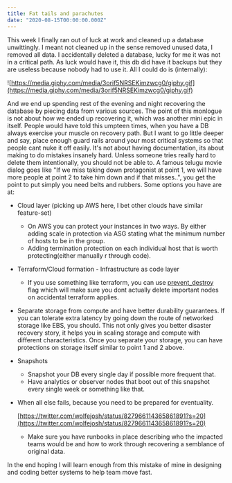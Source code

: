 ```yaml
---
title: Fat tails and parachutes
date: "2020-08-15T00:00:00.000Z"
---
```

This week I finally ran out of luck at work and cleaned up a database unwittingly. I meant not cleaned up in the sense removed unused data, I removed all data. I accidentally deleted a database, lucky for me it was not in a critical path. As luck would have it, this db did have it backups but they are useless because nobody had to use it. All I could do is (internally):

![https://media.giphy.com/media/3orif5NRSEKimzwcg0/giphy.gif](https://media.giphy.com/media/3orif5NRSEKimzwcg0/giphy.gif)

And we end up spending rest of the evening and night recovering the database by piecing data from various sources. The point of this monlogue is not about how we ended up recovering it, which was another mini epic in itself. People would have told this umpteen times, when you have a DB always exercise your muscle on recovery path. But I want to go little deeper and say, place enough guard rails around your most critical systems so that people cant nuke it off easily. It's not about having documentation, its about making to do mistakes insanely hard. Unless someone tries really hard to delete them intentionally, you should not be able to. A famous telugu movie dialog goes like "If we miss taking down protagonist at point 1, we will have more people at point 2 to take him down and if that misses..", you get the point to put simply you need belts and rubbers. Some options you have are at:

- Cloud layer (picking up AWS here, I bet other clouds have similar feature-set)
    - On AWS you can protect your instances in two ways. By either adding scale in protection via ASG stating what the minimum number of hosts to be in the group.
    - Adding termination protection on each individual host that is worth protecting(either manually r through code).
- Terraform/Cloud formation - Infrastructure as code layer
    - If you use something like terraform, you can use [prevent_destroy](https://www.terraform.io/docs/configuration/resources.html#prevent_destroy) flag which will make sure you dont actually delete important nodes on accidental terraform applies.
- Separate storage from compute and have better durability guarantees. If you can tolerate extra latency by going down the route of networked storage like EBS, you should. This not only gives you better disaster recovery story, it helps you in scaling storage and compute with different characteristics. Once you separate your storage, you can have protections on storage itself similar to point 1 and 2 above.
- Snapshots
    - Snapshot your DB every single day if possible more frequent that.
    - Have analytics or observer nodes that boot out of this snapshot every single week or something like that.
- When all else fails, because you need to be prepared for eventuality.

    [https://twitter.com/wolfejosh/status/827966114365861891?s=20](https://twitter.com/wolfejosh/status/827966114365861891?s=20)

    - Make sure you have runbooks in place describing who the impacted teams would be and how to work through recovering a semblance of original data.

In the end hoping I will learn enough from this mistake of mine in designing and coding better systems to help team move fast.